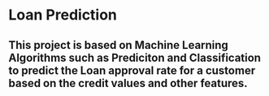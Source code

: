 # Loan Prediction 

## This project is based on Machine Learning Algorithms such as Prediciton and Classification to predict the Loan approval rate for a customer based on the credit values and other features.

